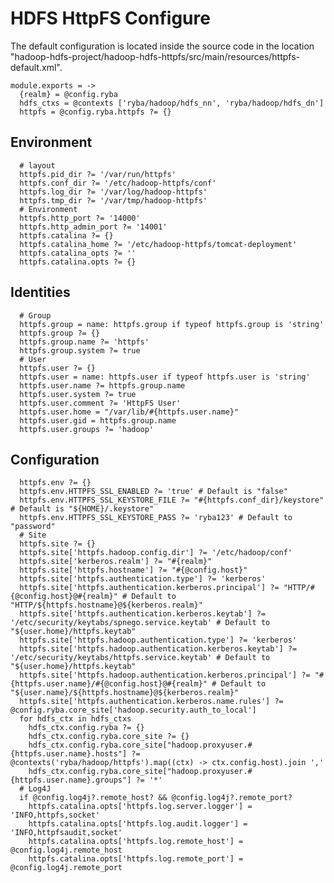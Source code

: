 
# HDFS HttpFS Configure

The default configuration is located inside the source code in the location
"hadoop-hdfs-project/hadoop-hdfs-httpfs/src/main/resources/httpfs-default.xml".

    module.exports = ->
      {realm} = @config.ryba
      hdfs_ctxs = @contexts ['ryba/hadoop/hdfs_nn', 'ryba/hadoop/hdfs_dn']
      httpfs = @config.ryba.httpfs ?= {}

## Environment

      # layout
      httpfs.pid_dir ?= '/var/run/httpfs'
      httpfs.conf_dir ?= '/etc/hadoop-httpfs/conf'
      httpfs.log_dir ?= '/var/log/hadoop-httpfs'
      httpfs.tmp_dir ?= '/var/tmp/hadoop-httpfs'
      # Environment
      httpfs.http_port ?= '14000'
      httpfs.http_admin_port ?= '14001'
      httpfs.catalina ?= {}
      httpfs.catalina_home ?= '/etc/hadoop-httpfs/tomcat-deployment'
      httpfs.catalina_opts ?= ''
      httpfs.catalina.opts ?= {}

## Identities

      # Group
      httpfs.group = name: httpfs.group if typeof httpfs.group is 'string'
      httpfs.group ?= {}
      httpfs.group.name ?= 'httpfs'
      httpfs.group.system ?= true
      # User
      httpfs.user ?= {}
      httpfs.user = name: httpfs.user if typeof httpfs.user is 'string'
      httpfs.user.name ?= httpfs.group.name
      httpfs.user.system ?= true
      httpfs.user.comment ?= 'HttpFS User'
      httpfs.user.home = "/var/lib/#{httpfs.user.name}"
      httpfs.user.gid = httpfs.group.name
      httpfs.user.groups ?= 'hadoop'

## Configuration

      httpfs.env ?= {}
      httpfs.env.HTTPFS_SSL_ENABLED ?= 'true' # Default is "false"
      httpfs.env.HTTPFS_SSL_KEYSTORE_FILE ?= "#{httpfs.conf_dir}/keystore" # Default is "${HOME}/.keystore"
      httpfs.env.HTTPFS_SSL_KEYSTORE_PASS ?= 'ryba123' # Default to "password"
      # Site
      httpfs.site ?= {}
      httpfs.site['httpfs.hadoop.config.dir'] ?= '/etc/hadoop/conf'
      httpfs.site['kerberos.realm'] ?= "#{realm}"
      httpfs.site['httpfs.hostname'] ?= "#{@config.host}"
      httpfs.site['httpfs.authentication.type'] ?= 'kerberos'
      httpfs.site['httpfs.authentication.kerberos.principal'] ?= "HTTP/#{@config.host}@#{realm}" # Default to "HTTP/${httpfs.hostname}@${kerberos.realm}"
      httpfs.site['httpfs.authentication.kerberos.keytab'] ?= '/etc/security/keytabs/spnego.service.keytab' # Default to "${user.home}/httpfs.keytab"
      httpfs.site['httpfs.hadoop.authentication.type'] ?= 'kerberos'
      httpfs.site['httpfs.hadoop.authentication.kerberos.keytab'] ?= '/etc/security/keytabs/httpfs.service.keytab' # Default to "${user.home}/httpfs.keytab"
      httpfs.site['httpfs.hadoop.authentication.kerberos.principal'] ?= "#{httpfs.user.name}/#{@config.host}@#{realm}" # Default to "${user.name}/${httpfs.hostname}@${kerberos.realm}"
      httpfs.site['httpfs.authentication.kerberos.name.rules'] ?= @config.ryba.core_site['hadoop.security.auth_to_local']
      for hdfs_ctx in hdfs_ctxs
        hdfs_ctx.config.ryba ?= {}
        hdfs_ctx.config.ryba.core_site ?= {}
        hdfs_ctx.config.ryba.core_site["hadoop.proxyuser.#{httpfs.user.name}.hosts"] ?= @contexts('ryba/hadoop/httpfs').map((ctx) -> ctx.config.host).join ','
        hdfs_ctx.config.ryba.core_site["hadoop.proxyuser.#{httpfs.user.name}.groups"] ?= '*'
      # Log4J
      if @config.log4j?.remote_host? && @config.log4j?.remote_port?
        httpfs.catalina.opts['httpfs.log.server.logger'] = 'INFO,httpfs,socket'
        httpfs.catalina.opts['httpfs.log.audit.logger'] = 'INFO,httpfsaudit,socket'
        httpfs.catalina.opts['httpfs.log.remote_host'] = @config.log4j.remote_host
        httpfs.catalina.opts['httpfs.log.remote_port'] = @config.log4j.remote_port
